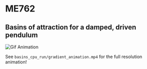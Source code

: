 # ME762

## Basins of attraction for a damped, driven pendulum
![Gif Animation](basins_cpu_run/small_anim.gif) 

See `basins_cpu_run/gradient_animation.mp4` for the full resolution animation!
